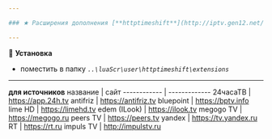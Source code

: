 ```yaml
---

### ★ Расширения дополнения [**httptimeshift**](http://iptv.gen12.net/bugtracker/view.php?id=1675 "")

---
```

📌 **Установка**
- поместить в папку _`..\luaScr\user\httptimeshift\extensions`_

---

**для источников**
название | сайт
------------ | -------------
24часаТВ | https://app.24h.tv
antifriz | https://antifriz.tv
bluepoint | https://bptv.info
lime HD | https://limehd.tv
edem (ILook) | https://ilook.tv
megogo TV | https://megogo.ru
peers TV | https://peers.tv
yandex | https://tv.yandex.ru
RT | https://rt.ru
impuls TV | http://impulstv.ru

<!---
⚠ **Внимание!**



--->

